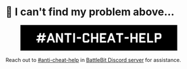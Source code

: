 # 🤨 I can't find my problem above...

<figure><img src="../.gitbook/assets/ac-help.png" alt=""><figcaption></figcaption></figure>

Reach out to [#anti-cheat-help](https://discord.com/channels/303681520202285057/1023557300214050968) in [BattleBit Discord server](https://discord.com/battlebit) for assistance.
